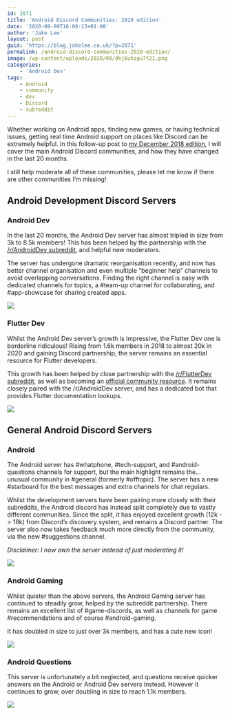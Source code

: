 ```yaml
---
id: 2871
title: 'Android Discord Communities: 2020 edition'
date: '2020-09-09T16:00:13+01:00'
author: 'Jake Lee'
layout: post
guid: 'https://blog.jakelee.co.uk/?p=2871'
permalink: /android-discord-communities-2020-edition/
image: /wp-content/uploads/2020/09/dkj6uhigu7t21.png
categories:
    - 'Android Dev'
tags:
    - Android
    - community
    - dev
    - Discord
    - subreddit
---
```


Whether working on Android apps, finding new games, or having technical issues, getting real time Android support on places like Discord can be extremely helpful. In this follow-up post to [my December 2018 edition](https://blog.jakelee.co.uk/android-development-discord-communities/), I will cover the main Android Discord communities, and how they have changed in the last 20 months.

I still help moderate all of these communities, please let me know if there are other communities I’m missing!

## Android Development Discord Servers

### Android Dev

In the last 20 months, the Android Dev server has almost tripled in size from 3k to 8.5k members! This has been helped by the partnership with the [/r/AndroidDev subreddit](https://www.reddit.com/r/androiddev/), and helpful new moderators.

The server has undergone dramatic reorganisation recently, and now has better channel organisation and even multiple “beginner help” channels to avoid overlapping conversations. Finding the right channel is easy with dedicated channels for topics, a #team-up channel for collaborating, and #app-showcase for sharing created apps.

[![](https://i1.wp.com/blog.jakelee.co.uk/wp-content/uploads/2020/09/Aktjpfr.png?resize=478%2C361&ssl=1)](https://discord.com/invite/TnJRnf4)

### Flutter Dev

Whilst the Android Dev server’s growth is impressive, the Flutter Dev one is borderline ridiculous! Rising from 1.6k members in 2018 to almost 20k in 2020 and gaining Discord partnership, the server remains an essential resource for Flutter developers.

This growth has been helped by close partnership with the [/r/FlutterDev subreddit](https://www.reddit.com/r/FlutterDev/), as well as becoming an [official community resource](https://flutter.dev/community). It remains closely paired with the /r/AndroidDev server, and has a dedicated bot that provides Flutter documentation lookups.

[![](https://i2.wp.com/blog.jakelee.co.uk/wp-content/uploads/2020/09/NNOou6q.png?resize=472%2C355&ssl=1)](https://discord.com/invite/qgs7DNe)

## General Android Discord Servers

### Android

The Android server has #whatphone, #tech-support, and #android-questions channels for support, but the main highlight remains the… unusual community in #general (formerly #offtopic). The server has a new #starboard for the best messages and extra channels for chat regulars.

Whilst the development servers have been pairing more closely with their subreddits, the Android discord has instead split completely due to vastly different communities. Since the split, it has enjoyed excellent growth (12k -&gt; 18k) from Discord’s discovery system, and remains a Discord partner. The server also now takes feedback much more directly from the community, via the new #suggestions channel.

*Disclaimer: I now own the server instead of just moderating it!*

[![](https://i2.wp.com/blog.jakelee.co.uk/wp-content/uploads/2020/09/zSXP5Hk.png?resize=472%2C358&ssl=1)](https://discord.com/invite/JHgrY86)

### Android Gaming

Whilst quieter than the above servers, the Android Gaming server has continued to steadily grow, helped by the subreddit partnership. There remains an excellent list of #game-discords, as well as channels for game #recommendations and of course #android-gaming.

It has doubled in size to just over 3k members, and has a cute new icon!

[![](https://i0.wp.com/blog.jakelee.co.uk/wp-content/uploads/2020/09/KsNgM7a.png?resize=473%2C358&ssl=1)](https://discord.com/invite/Fa9ahHK)

### Android Questions

This server is unfortunately a bit neglected, and questions receive quicker answers on the Android or Android Dev servers instead. However it continues to grow, over doubling in size to reach 1.1k members.

[![](https://i2.wp.com/blog.jakelee.co.uk/wp-content/uploads/2020/09/YqxFs6D.png?resize=471%2C355&ssl=1)](https://discord.com/invite/Cw62EkV)